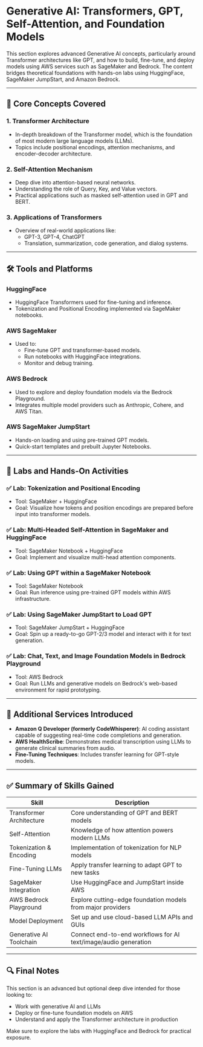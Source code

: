 # Generative AI: Transformers, GPT, Self-Attention, and Foundation Models

This section explores advanced Generative AI concepts, particularly around Transformer architectures like GPT, and how to build, fine-tune, and deploy models using AWS services such as SageMaker and Bedrock. The content bridges theoretical foundations with hands-on labs using HuggingFace, SageMaker JumpStart, and Amazon Bedrock.

---

## 🧠 Core Concepts Covered

### 1. Transformer Architecture
- In-depth breakdown of the Transformer model, which is the foundation of most modern large language models (LLMs).
- Topics include positional encodings, attention mechanisms, and encoder-decoder architecture.

### 2. Self-Attention Mechanism
- Deep dive into attention-based neural networks.
- Understanding the role of Query, Key, and Value vectors.
- Practical applications such as masked self-attention used in GPT and BERT.

### 3. Applications of Transformers
- Overview of real-world applications like:
  - GPT-3, GPT-4, ChatGPT
  - Translation, summarization, code generation, and dialog systems.

---

## 🛠️ Tools and Platforms

### HuggingFace
- HuggingFace Transformers used for fine-tuning and inference.
- Tokenization and Positional Encoding implemented via SageMaker notebooks.

### AWS SageMaker
- Used to:
  - Fine-tune GPT and transformer-based models.
  - Run notebooks with HuggingFace integrations.
  - Monitor and debug training.

### AWS Bedrock
- Used to explore and deploy foundation models via the Bedrock Playground.
- Integrates multiple model providers such as Anthropic, Cohere, and AWS Titan.

### AWS SageMaker JumpStart
- Hands-on loading and using pre-trained GPT models.
- Quick-start templates and prebuilt Jupyter Notebooks.

---

## 🧪 Labs and Hands-On Activities

### ✅ Lab: Tokenization and Positional Encoding
- Tool: SageMaker + HuggingFace
- Goal: Visualize how tokens and position encodings are prepared before input into transformer models.

### ✅ Lab: Multi-Headed Self-Attention in SageMaker and HuggingFace
- Tool: SageMaker Notebook + HuggingFace
- Goal: Implement and visualize multi-head attention components.

### ✅ Lab: Using GPT within a SageMaker Notebook
- Tool: SageMaker Notebook
- Goal: Run inference using pre-trained GPT models within AWS infrastructure.

### ✅ Lab: Using SageMaker JumpStart to Load GPT
- Tool: SageMaker JumpStart + HuggingFace
- Goal: Spin up a ready-to-go GPT-2/3 model and interact with it for text generation.

### ✅ Lab: Chat, Text, and Image Foundation Models in Bedrock Playground
- Tool: AWS Bedrock
- Goal: Run LLMs and generative models on Bedrock's web-based environment for rapid prototyping.

---

## 🧰 Additional Services Introduced

- **Amazon Q Developer (formerly CodeWhisperer)**: AI coding assistant capable of suggesting real-time code completions and generation.
- **AWS HealthScribe**: Demonstrates medical transcription using LLMs to generate clinical summaries from audio.
- **Fine-Tuning Techniques**: Includes transfer learning for GPT-style models.

---

## ✅ Summary of Skills Gained

| Skill | Description |
|-------|-------------|
| Transformer Architecture | Core understanding of GPT and BERT models |
| Self-Attention | Knowledge of how attention powers modern LLMs |
| Tokenization & Encoding | Implementation of tokenization for NLP models |
| Fine-Tuning LLMs | Apply transfer learning to adapt GPT to new tasks |
| SageMaker Integration | Use HuggingFace and JumpStart inside AWS |
| AWS Bedrock Playground | Explore cutting-edge foundation models from major providers |
| Model Deployment | Set up and use cloud-based LLM APIs and GUIs |
| Generative AI Toolchain | Connect end-to-end workflows for AI text/image/audio generation |

---

## 🔍 Final Notes

This section is an advanced but optional deep dive intended for those looking to:
- Work with generative AI and LLMs
- Deploy or fine-tune foundation models on AWS
- Understand and apply the Transformer architecture in production

Make sure to explore the labs with HuggingFace and Bedrock for practical exposure.

